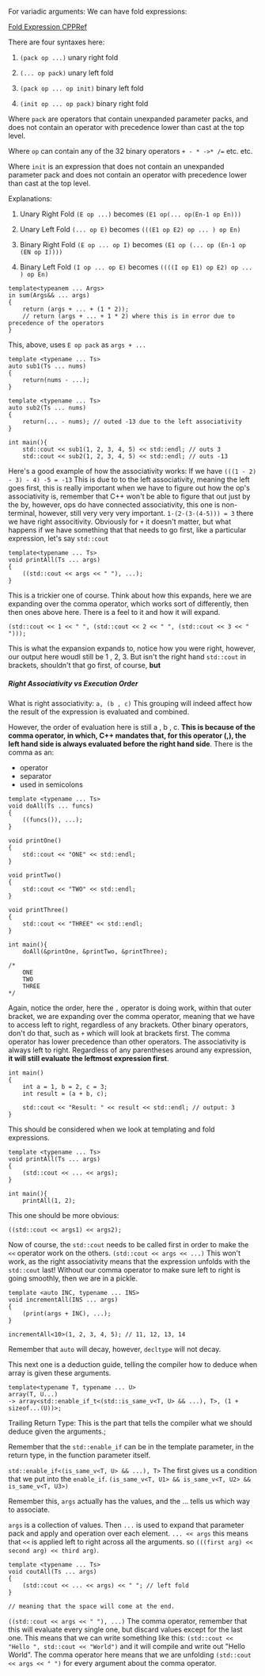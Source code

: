 For variadic arguments: 
We can have fold expressions: 

[Fold Expression CPPRef](https://en.cppreference.com/w/cpp/language/fold)

There are four syntaxes here: 
1. `(pack op ...)` unary right fold
2. `(... op pack)` unary left fold

3. `(pack op ... op init)` binary left fold
4. `(init op ... op pack)` binary right fold

Where `pack` are operators that contain unexpanded parameter packs, and does not contain an operator with precedence lower than cast at the top level. 

Where `op` can contain any of the 32 binary operators `+ - * ->* /=` etc. etc. 

Where `init` is an expression that does not contain an unexpanded parameter pack and does not contain an operator with precedence lower than cast at the top level. 

Explanations: 

1. Unary Right Fold `(E op ...)` becomes `(E1 op(... op(En-1 op En)))`

2. Unary Left Fold `(... op E)` becomes `(((E1 op E2) op ... ) op En)`

3. Binary Right Fold `(E op ... op I)` becomes `(E1 op (... op (En-1 op (EN op I))))`

4. Binary Left Fold `(I op ... op E)` becomes `((((I op E1) op E2) op ... ) op En)`

```
template<typeanem ... Args> 
in sum(Args&& ... args)
{ 
	return (args + ... + (1 * 2));
	// return (args + ... + 1 * 2) where this is in error due to precedence of the operators
}
```
This, above, uses `E op pack` as `args + ...`

```
template <typename ... Ts>
auto sub1(Ts ... nums)
{
    return(nums - ...);
}

template <typename ... Ts>
auto sub2(Ts ... nums)
{
    return(... - nums); // outed -13 due to the left associativity
}

int main(){
    std::cout << sub1(1, 2, 3, 4, 5) << std::endl; // outs 3
    std::cout << sub2(1, 2, 3, 4, 5) << std::endl; // outs -13
```

Here's a good example of how the associativity works: 
If we have `(((1 - 2) - 3) - 4) -5 = -13` This is due to to the left associativity, meaning the left goes first, this is really important when we have to figure out how the op's associativity is, remember that C++ won't be able to figure that out just by the by, however, ops do have connected associativity, this one is non-terminal, however, still very very very important. 
`1-(2-(3-(4-5))) = 3` there we have right associtivity. 
Obviously for `+` it doesn't matter, but what happens if we have something that that needs to go first, like a particular expression, let's say `std::cout`

```
template<typename ... Ts> 
void printAll(Ts ... args)
{ 
	((std::cout << args << " "), ...);
}
```
This is a trickier one of course. 
Think about how this expands, here we are expanding over the comma operator, which works sort of differently, then then ones above here. 
There is a feel to it and how it will expand. 

```
(std::cout << 1 << " ", (std::cout << 2 << " ", (std::cout << 3 << " ")));
```

This is what the expansion expands to, notice how you were right, however, our output here woudl still be 1 , 2, 3. 
But isn't the right hand `std::cout` in brackets, shouldn't that go first, of course, **but** 

##### Right Associativity vs Execution Order
What is right associativity: 
`a, (b , c)`
This grouping will indeed affect how the result of the expression is evaluated and combined. 

However, the order of evaluation here is still a , b , c. 
**This is because of the comma operator, in which, C++ mandates that, for this operator (,), the left hand side is always evaluated before the right hand side**. 
There is the comma as an: 
- operator
- separator
- used in semicolons

```
template <typename ... Ts> 
void doAll(Ts ... funcs)
{ 
    ((funcs()), ...);
}

void printOne()
{ 
    std::cout << "ONE" << std::endl;
}

void printTwo()
{ 
    std::cout << "TWO" << std::endl;
}

void printThree()
{ 
    std::cout << "THREE" << std::endl;
}

int main(){ 
    doAll(&printOne, &printTwo, &printThree);

/* 
	ONE 
	TWO 
	THREE
*/
```

Again, notice the order, here the `,` operator is doing work, within that outer bracket, we are expanding over the comma operator, meaning that we have to access left to right, regardless of any brackets. Other binary operators, don't do that, such as `+` which will look at brackets first. 
The comma operator has lower precedence than other operators. 
The associativity is always left to right. 
Regardless of any parentheses around any expression, **it will still evaluate the leftmost expression first**. 

```
int main() 
{ 
	int a = 1, b = 2, c = 3;
	int result = (a + b, c);
	
	std::cout << "Result: " << result << std::endl; // output: 3
}
```

This should be considered when we look at templating and fold expressions. 

```
template <typename ... Ts>
void printAll(Ts ... args)
{
    (std::cout << ... << args);
}

int main(){
    printAll(1, 2);
```

This one should be more obvious: 
```
((std::cout << args1) << args2); 
```
Now of course, the `std::cout` needs to be called first in order to make the `<<` operator work on the others. 
`(std::cout << args << ...)` This won't work, as the right associativity means that the expression unfolds with the `std::cout` last! Without our comma operator to make sure left to right is going smoothly, then we are in a pickle. 


```
template <auto INC, typename ... INS> 
void incrementAll(INS ... args)
{ 
	(print(args + INC), ...);
}

incrementAll<10>(1, 2, 3, 4, 5); // 11, 12, 13, 14
```

Remember that `auto` will decay, however, `decltype` will not decay. 

This next one is a deduction guide, telling the compiler how to deduce when array is given these arguments. 

```
template<typename T, typename ... U> 
array(T, U...)
-> array<std::enable_if_t<(std::is_same_v<T, U> && ...), T>, (1 + sizeof...(U))>;
```

Trailing Return Type: 
This is the part that tells the compiler what we should deduce given the arguments.; 

Remember that the `std::enable_if` can be in the template parameter, in the return type, in the function parameter itself. 

`std::enable_if<(is_same_v<T, U> && ...), T>`
The first gives us a condition that we put into the `enable_if`. 
`(is_same_v<T, U1> && is_same_v<T, U2> && is_same_v<T, U3>)`

Remember this, `args` actually has the values, and the ... tells us which way to associate. 

`args` is a collection of values. Then `...` is used to expand that parameter pack and apply and operation over each element. 
`... << args` this means that `<<` is applied left to right across all the arguments. 
so `(((first arg) << second arg) << third arg)`. 

```
template <typename ... Ts> 
void coutAll(Ts ... args)
{ 
	(std::cout << ... << args) << " "; // left fold
}

// meaning that the space will come at the end. 
```

`((std::cout << args << " "), ...)` 
The comma operator, remember that this will evaluate every single one, but discard values except for the last one. 
This means that we can write something like this: 
`(std::cout << "Hello ", std::cout << "World")` and it will compile and write out "Hello World". 
The comma operator here means that we are unfolding `(std::cout << args << " ")` for every argument about the comma operator. 



